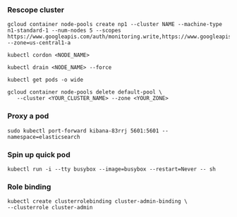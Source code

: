 


### Rescope cluster


```
gcloud container node-pools create np1 --cluster NAME --machine-type n1-standard-1 --num-nodes 5 --scopes https://www.googleapis.com/auth/monitoring.write,https://www.googleapis.com/auth/logging.write,https://www.googleapis.com/auth/trace.append --zone=us-central1-a
```

```
kubectl cordon <NODE_NAME>
```

```
kubectl drain <NODE_NAME> --force
```

```
kubectl get pods -o wide
```

```
gcloud container node-pools delete default-pool \
   --cluster <YOUR_CLUSTER_NAME> --zone <YOUR_ZONE>
```

### Proxy a pod

```
sudo kubectl port-forward kibana-83rrj 5601:5601 --namespace=elasticsearch
```

### Spin up quick pod

```
kubectl run -i --tty busybox --image=busybox --restart=Never -- sh 
```

### Role binding

```
kubectl create clusterrolebinding cluster-admin-binding \
--clusterrole cluster-admin
```
